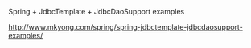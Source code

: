 
Spring + JdbcTemplate + JdbcDaoSupport examples


http://www.mkyong.com/spring/spring-jdbctemplate-jdbcdaosupport-examples/
